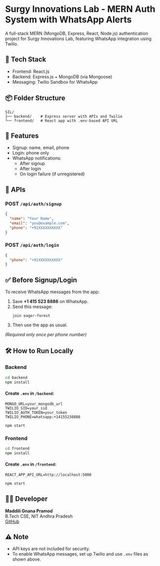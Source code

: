 # Surgy Innovations Lab - MERN Auth System with WhatsApp Alerts

A full-stack MERN (MongoDB, Express, React, Node.js) authentication project for Surgy Innovations Lab, featuring WhatsApp integration using Twilio.

## 🔧 Tech Stack

- Frontend: React.js
- Backend: Express.js + MongoDB (via Mongoose)
- Messaging: Twilio Sandbox for WhatsApp

## 📦 Folder Structure

```
SIL/
├── backend/    # Express server with APIs and Twilio
└── frontend/   # React app with .env-based API URL
```

## 🔐 Features

- Signup: name, email, phone  
- Login: phone only  
- WhatsApp notifications:
  - After signup
  - After login
  - On login failure (if unregistered)

## 🧠 APIs

### POST `/api/auth/signup`
```json
{
  "name": "Your Name",
  "email": "you@example.com",
  "phone": "+91XXXXXXXXXX"
}
```

### POST `/api/auth/login`
```json
{
  "phone": "+91XXXXXXXXXX"
}
```

## ✅ Before Signup/Login

To receive WhatsApp messages from the app:

1. Save **+1 415 523 8886** on WhatsApp.
2. Send this message:  
   ```
   join eager-forest
   ```
3. Then use the app as usual.

_(Required only once per phone number)_

## 🛠 How to Run Locally

### Backend
```bash
cd backend
npm install
```

#### Create `.env` in `/backend`:
```
MONGO_URL=your_mongodb_url
TWILIO_SID=your_sid
TWILIO_AUTH_TOKEN=your_token
TWILIO_PHONE=whatsapp:+14155238886
```

```bash
npm start
```

### Frontend
```bash
cd frontend
npm install
```

#### Create `.env` in `/frontend`:
```
REACT_APP_API_URL=http://localhost:5000
```

```bash
npm start
```

## 🧑‍💻 Developer

**Maddili Gnana Pramod**  
B.Tech CSE, NIT Andhra Pradesh  
[GitHub](https://github.com/GnanaPramod)

## ⚠️ Note

- API keys are not included for security.
- To enable WhatsApp messages, set up Twilio and use `.env` files as shown above.
